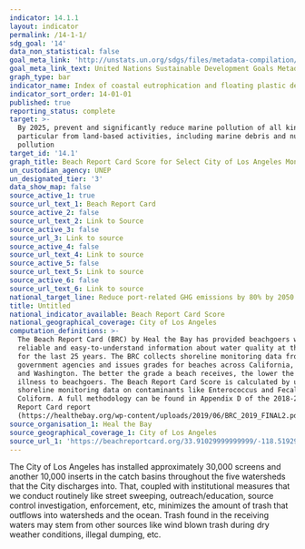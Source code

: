 ```yaml
---
indicator: 14.1.1
layout: indicator
permalink: /14-1-1/
sdg_goal: '14'
data_non_statistical: false
goal_meta_link: 'http://unstats.un.org/sdgs/files/metadata-compilation/Metadata-Goal-14.pdf'
goal_meta_link_text: United Nations Sustainable Development Goals Metadata (pdf 288kB)
graph_type: bar
indicator_name: Index of coastal eutrophication and floating plastic debris density
indicator_sort_order: 14-01-01
published: true
reporting_status: complete
target: >-
  By 2025, prevent and significantly reduce marine pollution of all kinds, in
  particular from land-based activities, including marine debris and nutrient
  pollution
target_id: '14.1'
graph_title: Beach Report Card Score for Select City of Los Angeles Monitoring Stations
un_custodian_agency: UNEP
un_designated_tier: '3'
data_show_map: false
source_active_1: true
source_url_text_1: Beach Report Card
source_active_2: false
source_url_text_2: Link to Source
source_active_3: false
source_url_3: Link to source
source_active_4: false
source_url_text_4: Link to source
source_active_5: false
source_url_text_5: Link to source
source_active_6: false
source_url_text_6: Link to source
national_target_line: Reduce port-related GHG emissions by 80% by 2050 - <a href="https://plan.lamayor.org/sites/default/files/pLAn_2019_final.pdf" target="_blank">L.A.'s Green New Deal Sustainable City pLAn</a>
title: Untitled
national_indicator_available: Beach Report Card Score
national_geographical_coverage: City of Los Angeles
computation_definitions: >-
  The Beach Report Card (BRC) by Heal the Bay has provided beachgoers with
  reliable and easy-to-understand information about water quality at the beach
  for the last 25 years. The BRC collects shoreline monitoring data from
  government agencies and issues grades for beaches across California, Oregon,
  and Washington. The better the grade a beach receives, the lower the risk of
  illness to beachgoers. The Beach Report Card Score is calculated by using
  shoreline monitoring data on contaminants like Enterococcus and Fecal
  Coliform. A full methodology can be found in Appendix D of the 2018-2019 Beach
  Report Card report
  (https://healthebay.org/wp-content/uploads/2019/06/BRC_2019_FINAL2.pdf).
source_organisation_1: Heal the Bay
source_geographical_coverage_1: City of Los Angeles
source_url_1: 'https://beachreportcard.org/33.91029999999999/-118.51929100000001/11'
---
```

The City of Los Angeles has installed approximately 30,000 screens and another 10,000 inserts in the catch basins throughout the five watersheds that the City discharges into. That, coupled with institutional measures that we conduct routinely like street sweeping, outreach/education, source control investigation, enforcement, etc, minimizes the amount of trash that outflows into watersheds and the ocean. Trash found in the receiving waters may stem from other sources like wind blown trash during dry weather conditions, illegal dumping, etc.

